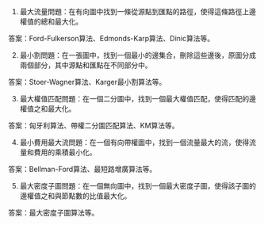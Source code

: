 

1. 最大流量問題：在有向圖中找到一條從源點到匯點的路徑，使得這條路徑上邊權值的總和最大化。 

答案：Ford-Fulkerson算法、Edmonds-Karp算法、Dinic算法等。

2. 最小割問題：在一張圖中，找到一個最小的邊集合，刪除這些邊後，原圖分成兩個部分，其中源點和匯點在不同部分中。 

答案：Stoer-Wagner算法、Karger最小割算法等。

3. 最大權值匹配問題：在一個二分圖中，找到一個最大權值匹配，使得匹配的邊權值之和最大化。 

答案：匈牙利算法、帶權二分圖匹配算法、KM算法等。

4. 最小費用最大流問題：在一個有向帶權圖中，找到一個流量最大的流，使得流量和費用的乘積最小化。 

答案：Bellman-Ford算法、最短路增廣算法等。

5. 最大密度子圖問題：在一個無向圖中，找到一個最大密度子圖，使得該子圖的邊權值之和與節點數的比值最大化。 

答案：最大密度子圖算法等。